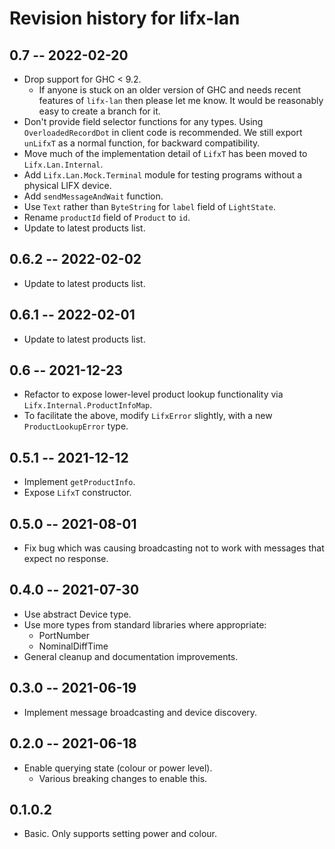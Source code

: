 # Revision history for lifx-lan

## 0.7 -- 2022-02-20
- Drop support for GHC < 9.2.
    - If anyone is stuck on an older version of GHC and needs recent features of `lifx-lan` then please let me know. It would be reasonably easy to create a branch for it.
- Don't provide field selector functions for any types. Using `OverloadedRecordDot` in client code is recommended. We still export `unLifxT` as a normal function, for backward compatibility.
- Move much of the implementation detail of `LifxT` has been moved to `Lifx.Lan.Internal`.
- Add `Lifx.Lan.Mock.Terminal` module for testing programs without a physical LIFX device.
- Add `sendMessageAndWait` function.
- Use `Text` rather than `ByteString` for `label` field of `LightState`.
- Rename `productId` field of `Product` to `id`.
- Update to latest products list.

## 0.6.2 -- 2022-02-02
- Update to latest products list.

## 0.6.1 -- 2022-02-01
- Update to latest products list.

## 0.6 -- 2021-12-23
- Refactor to expose lower-level product lookup functionality via `Lifx.Internal.ProductInfoMap`.
- To facilitate the above, modify `LifxError` slightly, with a new `ProductLookupError` type.

## 0.5.1 -- 2021-12-12
- Implement `getProductInfo`.
- Expose `LifxT` constructor.

## 0.5.0 -- 2021-08-01
- Fix bug which was causing broadcasting not to work with messages that expect no response.

## 0.4.0 -- 2021-07-30
- Use abstract Device type.
- Use more types from standard libraries where appropriate:
    - PortNumber
    - NominalDiffTime
- General cleanup and documentation improvements.

## 0.3.0 -- 2021-06-19
- Implement message broadcasting and device discovery.

## 0.2.0 -- 2021-06-18
- Enable querying state (colour or power level).
    - Various breaking changes to enable this.

## 0.1.0.2
- Basic. Only supports setting power and colour.

